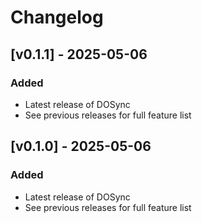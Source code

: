 # Changelog

## [v0.1.1] - 2025-05-06

### Added
- Latest release of DOSync
- See previous releases for full feature list

## [v0.1.0] - 2025-05-06

### Added
- Latest release of DOSync
- See previous releases for full feature list
